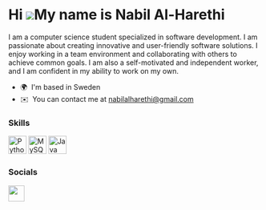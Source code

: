 Hi ![](https://user-images.githubusercontent.com/18350557/176309783-0785949b-9127-417c-8b55-ab5a4333674e.gif)My name is Nabil Al-Harethi
========================================================================================================================================

I am a computer science student specialized in software development. I am passionate about creating innovative and user-friendly software solutions. I enjoy working in a team environment and collaborating with others to achieve common goals. I am also a self-motivated and independent worker, and I am confident in my ability to work on my own.

* 🌍  I'm based in Sweden
* ✉️  You can contact me at [nabilalharethi@gmail.com](mailto:nabilalharethi@gmail.com)

### Skills


<p align="left">
<a href="https://www.python.org/" target="_blank" rel="noreferrer"><img src="https://raw.githubusercontent.com/danielcranney/readme-generator/main/public/icons/skills/python-colored.svg" width="36" height="36" alt="Python" /></a>
<a href="https://www.mysql.com/" target="_blank" rel="noreferrer"><img src="https://raw.githubusercontent.com/danielcranney/readme-generator/main/public/icons/skills/mysql-colored.svg" width="36" height="36" alt="MySQL" /></a>
<a href="https://www.java.com" target="_blank" rel="noreferrer"><img src="https://raw.githubusercontent.com/danielcranney/readme-generator/main/public/icons/skills/java-colored.svg" width="36" height="36" alt="Java" /></a>
  
</p>


### Socials

<p align="left"> <a href="https://www.linkedin.com/in/nabil-al-harethi-1b88a6122" target="_blank" rel="noreferrer"><img src="https://raw.githubusercontent.com/danielcranney/readme-generator/main/public/icons/socials/linkedin.svg" width="32" height="32" /></a></p>
